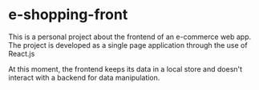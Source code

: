 # e-shopping-front
This is a personal project about the frontend of an e-commerce web app. The project is developed as a single page application through the use of React.js

At this moment, the frontend keeps its data in a local store and doesn't interact with a backend for data manipulation.

